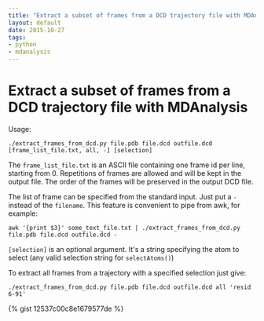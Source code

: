 ```yaml
---
title: "Extract a subset of frames from a DCD trajectory file with MDAnalysis"
layout: default
date: 2015-10-27
tags:
- python
- mdanalysis
---
```


# Extract a subset of frames from a DCD trajectory file with MDAnalysis

Usage:

    ./extract_frames_from_dcd.py file.pdb file.dcd outfile.dcd [frame_list_file.txt, all, -] [selection]

The `frame_list_file.txt` is an ASCII file containing one frame id per line,
starting from 0. Repetitions of frames are allowed and will be kept in the
output file. The order of the frames will be preserved in the output DCD file.

The list of frame can be specified from the standard input. Just put a `-`
instead of the `filename`. This feature is convenient to pipe from awk, for
example:

    awk '{print $3}' some_text_file.txt | ./extract_frames_from_dcd.py file.pdb file.dcd outfile.dcd -

`[selection]` is an optional argument. It's a string specifying the atom to
select (any valid selection string for `selectAtoms()`)

To extract all frames from a trajectory with a specified selection just give:

    ./extract_frames_from_dcd.py file.pdb file.dcd outfile.dcd all 'resid 6-91'

{% gist 12537c00c8e1679577de %}
